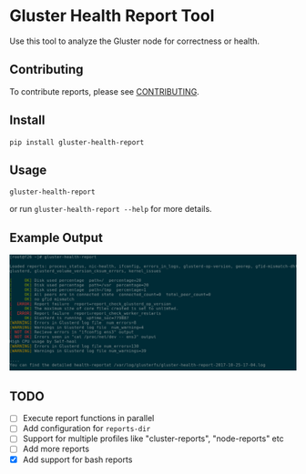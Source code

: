 # Gluster Health Report Tool

Use this tool to analyze the Gluster node for correctness or health.

## Contributing

To contribute reports, please see [CONTRIBUTING](CONTRIBUTING.md).

## Install

    pip install gluster-health-report

## Usage

    gluster-health-report

or run `gluster-health-report --help` for more details.

## Example Output

![Gluster Health Report](./example_output_gluster_health_report.png)

## TODO

- [ ] Execute report functions in parallel
- [ ] Add configuration for `reports-dir`
- [ ] Support for multiple profiles like "cluster-reports", "node-reports" etc
- [ ] Add more reports
- [X] Add support for bash reports

